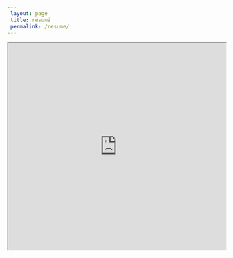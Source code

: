 ```yaml
---
 layout: page
 title: résumé
 permalink: /resume/
---
```


<iframe src="https://drive.google.com/file/d/1SkfmQ0uuJ8-dmVBQIGkivValF73gOMg9/preview" width="100%" height="480"></iframe>
